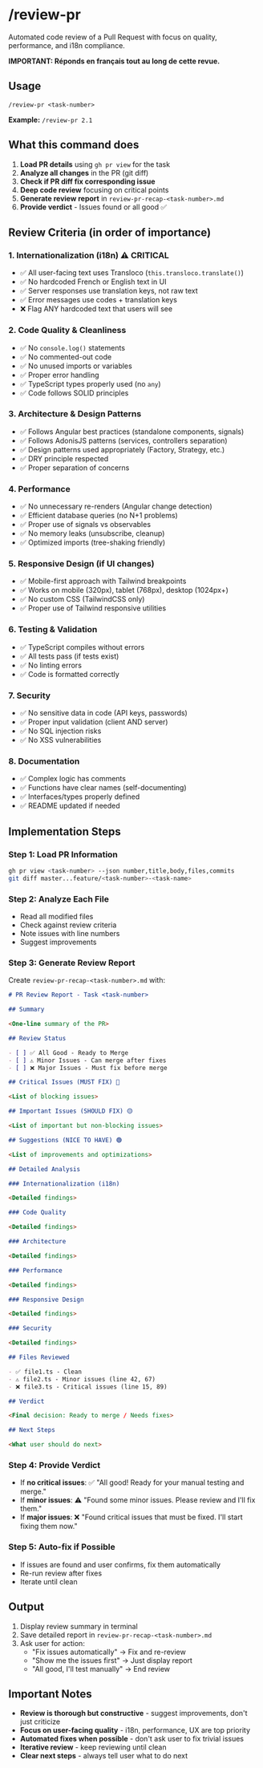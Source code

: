 # /review-pr

Automated code review of a Pull Request with focus on quality, performance, and i18n compliance.

**IMPORTANT: Réponds en français tout au long de cette revue.**

## Usage

```
/review-pr <task-number>
```

**Example:** `/review-pr 2.1`

## What this command does

1. **Load PR details** using `gh pr view` for the task
2. **Analyze all changes** in the PR (git diff)
3. **Check if PR diff fix corresponding issue**
4. **Deep code review** focusing on critical points
5. **Generate review report** in `review-pr-recap-<task-number>.md`
6. **Provide verdict** - Issues found or all good ✅

## Review Criteria (in order of importance)

### 1. Internationalization (i18n) ⚠️ CRITICAL

- ✅ All user-facing text uses Transloco (`this.transloco.translate()`)
- ✅ No hardcoded French or English text in UI
- ✅ Server responses use translation keys, not raw text
- ✅ Error messages use codes + translation keys
- ❌ Flag ANY hardcoded text that users will see

### 2. Code Quality & Cleanliness

- ✅ No `console.log()` statements
- ✅ No commented-out code
- ✅ No unused imports or variables
- ✅ Proper error handling
- ✅ TypeScript types properly used (no `any`)
- ✅ Code follows SOLID principles

### 3. Architecture & Design Patterns

- ✅ Follows Angular best practices (standalone components, signals)
- ✅ Follows AdonisJS patterns (services, controllers separation)
- ✅ Design patterns used appropriately (Factory, Strategy, etc.)
- ✅ DRY principle respected
- ✅ Proper separation of concerns

### 4. Performance

- ✅ No unnecessary re-renders (Angular change detection)
- ✅ Efficient database queries (no N+1 problems)
- ✅ Proper use of signals vs observables
- ✅ No memory leaks (unsubscribe, cleanup)
- ✅ Optimized imports (tree-shaking friendly)

### 5. Responsive Design (if UI changes)

- ✅ Mobile-first approach with Tailwind breakpoints
- ✅ Works on mobile (320px), tablet (768px), desktop (1024px+)
- ✅ No custom CSS (TailwindCSS only)
- ✅ Proper use of Tailwind responsive utilities

### 6. Testing & Validation

- ✅ TypeScript compiles without errors
- ✅ All tests pass (if tests exist)
- ✅ No linting errors
- ✅ Code is formatted correctly

### 7. Security

- ✅ No sensitive data in code (API keys, passwords)
- ✅ Proper input validation (client AND server)
- ✅ No SQL injection risks
- ✅ No XSS vulnerabilities

### 8. Documentation

- ✅ Complex logic has comments
- ✅ Functions have clear names (self-documenting)
- ✅ Interfaces/types properly defined
- ✅ README updated if needed

## Implementation Steps

### Step 1: Load PR Information

```bash
gh pr view <task-number> --json number,title,body,files,commits
git diff master...feature/<task-number>-<task-name>
```

### Step 2: Analyze Each File

- Read all modified files
- Check against review criteria
- Note issues with line numbers
- Suggest improvements

### Step 3: Generate Review Report

Create `review-pr-recap-<task-number>.md` with:

```markdown
# PR Review Report - Task <task-number>

## Summary

<One-line summary of the PR>

## Review Status

- [ ] ✅ All Good - Ready to Merge
- [ ] ⚠️ Minor Issues - Can merge after fixes
- [ ] ❌ Major Issues - Must fix before merge

## Critical Issues (MUST FIX) 🔴

<List of blocking issues>

## Important Issues (SHOULD FIX) 🟡

<List of important but non-blocking issues>

## Suggestions (NICE TO HAVE) 🟢

<List of improvements and optimizations>

## Detailed Analysis

### Internationalization (i18n)

<Detailed findings>

### Code Quality

<Detailed findings>

### Architecture

<Detailed findings>

### Performance

<Detailed findings>

### Responsive Design

<Detailed findings>

### Security

<Detailed findings>

## Files Reviewed

- ✅ file1.ts - Clean
- ⚠️ file2.ts - Minor issues (line 42, 67)
- ❌ file3.ts - Critical issues (line 15, 89)

## Verdict

<Final decision: Ready to merge / Needs fixes>

## Next Steps

<What user should do next>
```

### Step 4: Provide Verdict

- If **no critical issues**: ✅ "All good! Ready for your manual testing and merge."
- If **minor issues**: ⚠️ "Found some minor issues. Please review and I'll fix them."
- If **major issues**: ❌ "Found critical issues that must be fixed. I'll start fixing them now."

### Step 5: Auto-fix if Possible

- If issues are found and user confirms, fix them automatically
- Re-run review after fixes
- Iterate until clean

## Output

1. Display review summary in terminal
2. Save detailed report in `review-pr-recap-<task-number>.md`
3. Ask user for action:
   - "Fix issues automatically" → Fix and re-review
   - "Show me the issues first" → Just display report
   - "All good, I'll test manually" → End review

## Important Notes

- **Review is thorough but constructive** - suggest improvements, don't just criticize
- **Focus on user-facing quality** - i18n, performance, UX are top priority
- **Automated fixes when possible** - don't ask user to fix trivial issues
- **Iterative review** - keep reviewing until clean
- **Clear next steps** - always tell user what to do next
